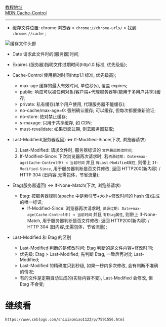 [教程地址](https://www.cnblogs.com/shixiaomiao1122/p/7591556.html)  
[MDN Cache-Control](https://developer.mozilla.org/zh-CN/docs/Web/HTTP/Headers/Cache-Control)  

---

* 缓存文件位置: chrome 浏览器 > `chrome://chrome-urls/` > 找到 `chrome://cache` ; 

![缓存文件头部](https://tva1.sinaimg.cn/large/006y8mN6gy1g7ltv0vhb9j30qa0d8dgg.jpg)

* Date 请求此文件时的(服务器)时间; 
* Expires (服务器)指明文件过期时间(http1.0 标准, 优先级低); 
* Cache-Control 使用相对时间(http1.1 标准, 优先级高); 

  + max-age 缓存的最大有效时间, 单位秒(s), 覆盖 expires; 
  + public: 响应可以被任何对象(客户端+代理服务器等(能用于多用户共享))缓存; 
  + private: 私有缓存(单个用户使用, 代理服务器不能缓存); 
  + no-cache/max-age=0: 强制确认缓存; 可以缓存, 但每次都要重新验证; 
  + no-store: 绝对禁止缓存; 
  + s-maxage: 只用于共享缓存, 如 CDN; 
  + must-revalidate: 如果页面过期, 则去服务器获取; 

* Last-Modified(服务器返回) <=> If-Modified-Since(下次, 浏览器请求)

  1. Last-Modified: 请求文件时, 服务器标识的 `文件最后修改时间`; 
  2. If-Modified-Since: 下次浏览器再次请求时, 若`资源过期: Date+max-age(Cache-Control中) < 当前时间` 并且 `有Last-Modified属性`, 则带上 `If-Modified-Since`, 用于服务器判断是否文件修改, 返回 HTTP200(新内容) / HTTP 304 (旧内容,无需包体，节省流量); 

* Etag(服务器返回) <=> If-None-Match(下次, 浏览器请求)

  + Etag: 按服务器规则(apache 中是索引节+大小+修改时间的 hash 值)生成的唯一标识; 
    - If-Modified-Since: 浏览器再次请求时, `资源过期: Date+max-age(Cache-Control中) < 当前时间` 并且 `有Etag属性`, 则带上 If-None-Match, 用于服务器判断是否文件修改: 返回 HTTP200(新内容) / HTTP 304 (旧内容,无需包体，节省流量); 

* Last-Modified 和 Etag 的区别
  + Last-Modified 判断的是修改时间; Etag 判断的是文件内容+修改时间; 
  + 优先级: Etag > Last-Modified; 先判断 Etag, 一致后再对比 Last-Modified; 
  + Last-Modified 的精确度只到秒级, 如果一秒内多次修改, 会有判断不准确的情况; 
  + 有的文件是定期自动生成的(实际内容不变), Last-Modified 会修改, 但 Etag 不会变; 
# 继续看

 `https://www.cnblogs.com/shixiaomiao1122/p/7591556.html`
